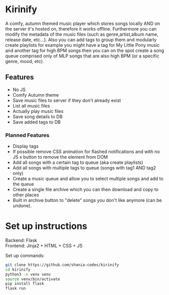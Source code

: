 # Kirinify
A comfy, autumn themed music player which stores songs locally AND on the server it's hosted on, therefore it works offline. Furthermore you can modify the metadata of the music files (such as genre,artist,album name, release date, etc...). Also you can add tags to group them and modularly create playlists for example you might have a tag for My Little Pony music and another tag for high BPM songs then you can on the spot create a song queue comprised only of MLP songs that are also high BPM (or a specific genre, mood, etc).

## Features
- No JS  
- Comfy Autumn theme  
- Save music files to server if they don't already exist  
- List all music files  
- Actually play music files  
- Save song details to DB  
- Save added tags to DB


### Planned Features
- Display tags  
- If possible remove CSS animation for flashed notifications and with no JS x button to remove the element from DOM
- Add all songs with a certain tag to queue (aka create playlists)  
- Add all songs with multiple tags to queue (songs with tag1 AND tag2 only)  
- Create a music queue and allow you to select multiple songs and add to the queue  
- Create a single file archive which you can then download and copy to other places  
- Built in archive button to "delete" songs you don't like anymore (can be undone).  

<!--
- Modify metadata of those files (to change genre and other song details)  
- Be able to compress songs to lower quality versions  
- Built in A B testing to see if you can actually tell the difference between compressed and non compressed versions  
- Support streaming from cloud services and other websites (for example: youtube, onedrive, dropbox etc...)
-->


# Set up instructions
Backend: Flask  
Frontend: Jinja2 + HTML + CSS + JS  
<!-- Desktop: PySide6 -->

Set up commands:
```sh
git clone https://github.com/shania-codes/kirinify  
cd kirinify  
python3 -m venv venv  
source venv/bin/activate  
pip install flask  
flask run  
```
